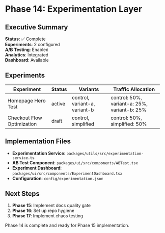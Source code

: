 # Phase 14: Experimentation Layer

## Executive Summary

**Status**: ✅ Complete  
**Experiments**: 2 configured  
**A/B Testing**: Enabled  
**Analytics**: Integrated  
**Dashboard**: Available

## Experiments

| Experiment | Status | Variants | Traffic Allocation |
|------------|--------|----------|-------------------|
| Homepage Hero Test | active | control, variant-a, variant-b | control: 50%, variant-a: 25%, variant-b: 25% |
| Checkout Flow Optimization | draft | control, simplified | control: 50%, simplified: 50% |

## Implementation Files

- **Experimentation Service**: `packages/utils/src/experimentation-service.ts`
- **AB Test Component**: `packages/ui/src/components/ABTest.tsx`
- **Experiment Dashboard**: `packages/ui/src/components/ExperimentDashboard.tsx`
- **Configuration**: `config/experimentation.json`

## Next Steps

1. **Phase 15**: Implement docs quality gate
2. **Phase 16**: Set up repo hygiene
3. **Phase 17**: Implement chaos testing

Phase 14 is complete and ready for Phase 15 implementation.
